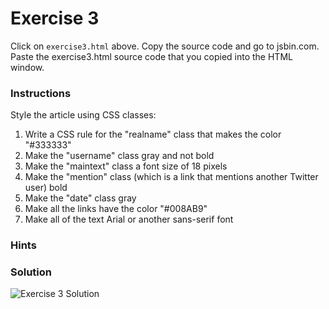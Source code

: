 Exercise 3
==========

Click on `exercise3.html` above. Copy the source code and go to jsbin.com. Paste the exercise3.html source code that you copied into the HTML window.

### Instructions ###

Style the article using CSS classes:

1. Write a CSS rule for the "realname" class that makes the color "#333333"
2. Make the "username" class gray and not bold
3. Make the "maintext" class a font size of 18 pixels
4. Make the "mention" class (which is a link that mentions another Twitter user) bold
5. Make the "date" class gray
6. Make all the links have the color "#008AB9"
7. Make all of the text Arial or another sans-serif font

### Hints ###

### Solution ###

![Exercise 3 Solution](https://raw.githubusercontent.com/CodingCampus/intro-exercises/exercise3/extras/exercise3-solution.png)